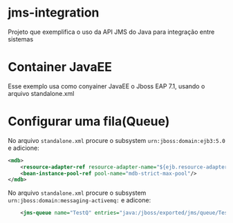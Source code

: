 # jms-integration
Projeto que exemplifica o uso da API JMS do Java para integração entre sistemas

# Container JavaEE
Esse exemplo usa como conyainer JavaEE o Jboss EAP 7.1, usando o arquivo standalone.xml

# Configurar uma fila(Queue)
No arquivo ``standalone.xml``  procure o subsystem ``urn:jboss:domain:ejb3:5.0`` e adicione:
```xml
<mdb>
	<resource-adapter-ref resource-adapter-name="${ejb.resource-adapter-name:activemq-ra.rar}"/>
	<bean-instance-pool-ref pool-name="mdb-strict-max-pool"/>
</mdb>
```
No arquivo ``standalone.xml``  procure o subsystem ``urn:jboss:domain:messaging-activemq:`` e adicone:

```xml
	<jms-queue name="TestQ" entries="java:/jboss/exported/jms/queue/TestQ"/>
```

